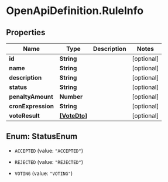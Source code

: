 # OpenApiDefinition.RuleInfo

## Properties

Name | Type | Description | Notes
------------ | ------------- | ------------- | -------------
**id** | **String** |  | [optional] 
**name** | **String** |  | [optional] 
**description** | **String** |  | [optional] 
**status** | **String** |  | [optional] 
**penaltyAmount** | **Number** |  | [optional] 
**cronExpression** | **String** |  | [optional] 
**voteResult** | [**[VoteDto]**](VoteDto.md) |  | [optional] 



## Enum: StatusEnum


* `ACCEPTED` (value: `"ACCEPTED"`)

* `REJECTED` (value: `"REJECTED"`)

* `VOTING` (value: `"VOTING"`)




